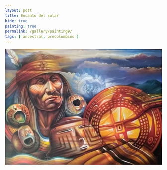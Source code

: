 ```yaml
---
layout: post
title: Encanto del solar
hide: true
painting: true
permalink: /gallery/painting9/
tags: [ ancestral, precolombino ]
---
```


![Encanto del solar](assets/img/paintings/drawing_9.jpeg)

